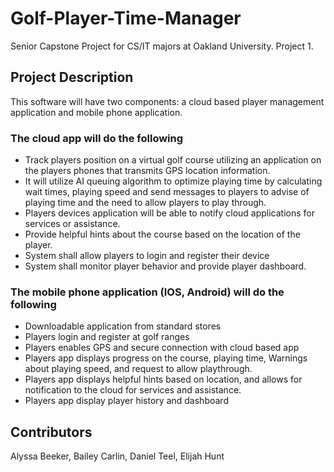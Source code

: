 # Golf-Player-Time-Manager
Senior Capstone Project for CS/IT majors at Oakland University. Project 1.
## Project Description
This software will have two components: a cloud based player management application and mobile phone application.
### The cloud app will do the following
* Track players position on a virtual golf course utilizing an application on the players phones that
transmits GPS location information.
* It will utilize AI queuing algorithm to optimize playing time by calculating wait times, playing
speed and send messages to players to advise of playing time and the need to allow players to
play through.
* Players devices application will be able to notify cloud applications for services or assistance.
* Provide helpful hints about the course based on the location of the player.
* System shall allow players to login and register their device
* System shall monitor player behavior and provide player dashboard.
### The mobile phone application (IOS, Android) will do the following
* Downloadable application from standard stores
* Players login and register at golf ranges
* Players enables GPS and secure connection with cloud based app
* Players app displays progress on the course, playing time, Warnings about playing speed, and
request to allow playthrough.
* Players app displays helpful hints based on location, and allows for notification to the cloud for
services and assistance.
* Players app display player history and dashboard
## Contributors
Alyssa Beeker, Bailey Carlin, Daniel Teel, Elijah Hunt

